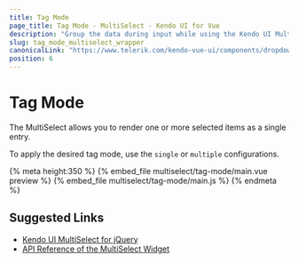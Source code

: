 ```yaml
---
title: Tag Mode
page_title: Tag Mode - MultiSelect - Kendo UI for Vue
description: "Group the data during input while using the Kendo UI MultiSelect wrapper for Vue."
slug: tag_mode_multiselect_wrapper
canonicalLink: "https://www.telerik.com/kendo-vue-ui/components/dropdowns/multiselect/custom-tags/"
position: 6
---
```


<div><WrapperBanner link="/kendo-vue-ui/components/dropdowns/multiselect/custom-tags"></WrapperBanner></div>

# Tag Mode

The MultiSelect allows you to render one or more selected items as a single entry.

To apply the desired tag mode, use the `single` or `multiple` configurations.

{% meta height:350 %}
{% embed_file multiselect/tag-mode/main.vue preview %}
{% embed_file multiselect/tag-mode/main.js %}
{% endmeta %}

## Suggested Links

* [Kendo UI MultiSelect for jQuery](https://docs.telerik.com/kendo-ui/controls/editors/multiselect/overview)
* [API Reference of the MultiSelect Widget](https://docs.telerik.com/kendo-ui/api/javascript/ui/multiselect)
